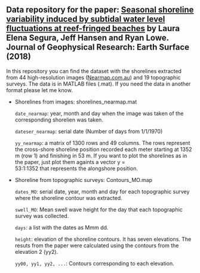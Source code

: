 ## Data repository for the paper: [Seasonal shoreline variability induced by subtidal water level fluctuations at reef-fringed beaches](http://onlinelibrary.wiley.com/doi/10.1002/2017JF004385/full) by Laura Elena Segura, Jeff Hansen and Ryan Lowe. Journal of Geophysical Research: Earth Surface (2018)

In this repository you can find the dataset with the shorelines extracted from 44 high-resolution images ([Nearmap.com.au](http://nearmap.com.au)) and 19 topographic surveys.
The data is in MATLAB files (.mat). If you need the data in another format please let me know.

* Shorelines from images: shorelines_nearmap.mat

   `date_nearmap`: year, month and day when the image was taken of the corresponding shorelien was taken.
   
   `dateser_nearmap`: serial date (Number of days from 1/1/1970)
   
   `yy_nearmap`: a matrix of 1300 rows and 49 columns. The rows represent the cross-shore shoreline position recorded each meter starting    at 1352 m (row 1) and finishing in 53 m. If you want to plot the shorelines as in the paper, just plot them againts a  vector y =   
   53:1:1352 that represents the alongshore position.

* Shoreline from topographic surveys: Contours_MO.map 

  `dates_MO`: serial date, year, month and day for each topographic survey where the shoreline contour was extracted.
  
  `swell_MO`: Mean swell wave height for the day that each topographic survey was collected.
  
  `days`: a list with the dates as Mmm dd.
  
  `height`: elevation of the shoreline contours. It has seven elevations. The resuts from the paper were calculated using the contours from the elevation 2 (yy2).
  
  `yy00, yy1, yy2, ...`: Contours corresponding to each elevation.
